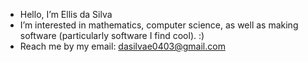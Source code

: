 - Hello, I’m Ellis da Silva
- I’m interested in mathematics, computer science, as well as making software (particularly software I find cool). :) 
- Reach me by my email: dasilvae0403@gmail.com

